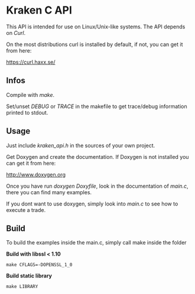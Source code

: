 # Kraken C API

This API is intended for use on Linux/Unix-like systems.
The API depends on *Curl*.

On the most distributions curl is installed by default,
if not, you can get it from here:

https://curl.haxx.se/

## Infos

Compile with *make*.

Set/unset *DEBUG* or *TRACE* in the makefile to get trace/debug information
printed to stdout.

## Usage

Just include *kraken_api.h* in the sources of your own project.

Get Doxygen and create the documentation. 
If Doxygen is not installed you can get it from here:

http://www.doxygen.org

Once you have run *doxygen Doxyfile*, look in the documentation of *main.c*,
there you can find many examples.

If you dont want to use doxygen, simply look into *main.c*
to see how to execute a trade.

## Build

To build the examples inside the main.c, simply
call make inside the folder

**Build with libssl < 1.10**

`make CFLAGS=-DOPENSSL_1_0`

**Build static library**

`make LIBRARY`



